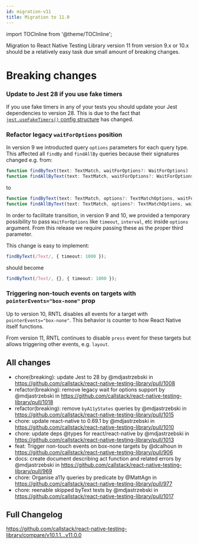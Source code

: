 ```yaml
---
id: migration-v11
title: Migration to 11.0
---
```


import TOCInline from '@theme/TOCInline';

Migration to React Native Testing Library version 11 from version 9.x or 10.x should be a relatively easy task due small amount of breaking changes.

<TOCInline toc={toc} />

# Breaking changes

### Update to Jest 28 if you use fake timers

If you use fake timers in any of your tests you should update your Jest dependencies to version 28. This is due to the fact that [`jest.useFakeTimers()` config structure](https://jestjs.io/docs/jest-object#jestusefaketimersfaketimersconfig) has changed.

### Refactor legacy `waitForOptions` position

In version 9 we introducted query `options` parameters for each query type. This affected all `findBy` and `findAllBy` queries because their signatures changed e.g. from:

```ts
function findByText(text: TextMatch, waitForOptions?: WaitForOptions)
function findAllByText(text: TextMatch, waitForOptions?: WaitForOptions)
```

to

```ts
function findByText(text: TextMatch, options?: TextMatchOptions, waitForOptions?: WaitForOptions)
function findAllByText(text: TextMatch, options?: TextMatchOptions, waitForOptions?: WaitForOptions)
```

In order to facilitate transition, in version 9 and 10, we provided a temporary possibility to pass `WaitForOptions` like `timeout`, `interval`, etc inside `options` argument. From this release we require passing these as the proper third parameter.

This change is easy to implement:

```ts
findByText(/Text/, { timeout: 1000 });
```

should become

```ts
findByText(/Text/, {}, { timeout: 1000 });
```

### Triggering non-touch events on targets with `pointerEvents="box-none"` prop

Up to version 10, RNTL disables all events for a target with `pointerEvents="box-none"`. This behavior is counter to how React Native itself functions.

From version 11, RNTL continues to disable `press` event for these targets but allows triggering other events, e.g. `layout`.

## All changes

- chore(breaking): update Jest to 28 by @mdjastrzebski in https://github.com/callstack/react-native-testing-library/pull/1008
- refactor(breaking): remove legacy wait for options support by @mdjastrzebski in https://github.com/callstack/react-native-testing-library/pull/1018
- refactor(breaking): remove `byA11yStates` queries by @mdjastrzebski in https://github.com/callstack/react-native-testing-library/pull/1015
- chore: update react-native to 0.69.1 by @mdjastrzebski in https://github.com/callstack/react-native-testing-library/pull/1010
- chore: update deps @types for react/react-native by @mdjastrzebski in https://github.com/callstack/react-native-testing-library/pull/1013
- feat: Trigger non-touch events on box-none targets by @dcalhoun in https://github.com/callstack/react-native-testing-library/pull/906
- docs: create document describing act function and related errors by @mdjastrzebski in https://github.com/callstack/react-native-testing-library/pull/969
- chore: Organise a11y queries by predicate by @MattAgn in https://github.com/callstack/react-native-testing-library/pull/977
- chore: reenable skipped byText tests by @mdjastrzebski in https://github.com/callstack/react-native-testing-library/pull/1017

## Full Changelog

https://github.com/callstack/react-native-testing-library/compare/v10.1.1...v11.0.0
